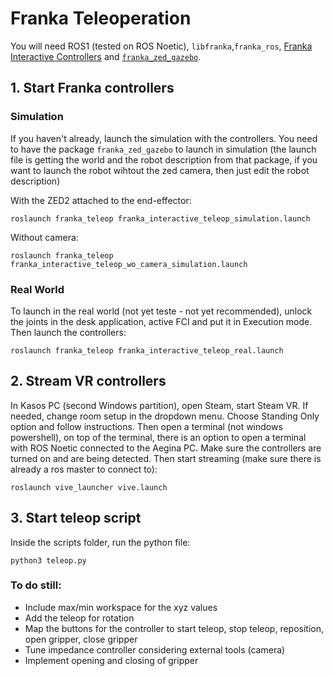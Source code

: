 # Franka Teleoperation

You will need ROS1 (tested on ROS Noetic), `libfranka`,`franka_ros`, [Franka Interactive Controllers](https://github.com/nbfigueroa/franka_interactive_controllers/tree/main) and [`franka_zed_gazebo`](https://github.com/pearl-robot-lab/franka_zed_gazebo).

## 1. Start Franka controllers
### Simulation
If you haven't already, launch the simulation with the controllers. You need to have the package `franka_zed_gazebo` to launch in simulation (the launch file is getting the world and the robot description from that package, if you want to launch the robot wihtout the zed camera, then just edit the robot description)


With the ZED2 attached to the end-effector:

```
roslaunch franka_teleop franka_interactive_teleop_simulation.launch
```

Without camera:
```
roslaunch franka_teleop franka_interactive_teleop_wo_camera_simulation.launch
```

### Real World

To launch in the real world (not yet teste - not yet recommended), unlock the joints in the desk application, active FCI and put it in Execution mode. Then launch the controllers:
```
roslaunch franka_teleop franka_interactive_teleop_real.launch
```

## 2. Stream VR controllers
In Kasos PC (second Windows partition), open Steam, start Steam VR. If needed, change room setup in the dropdown menu. Choose Standing Only option and follow instructions. Then open a terminal (not windows powershell), on top of the terminal, there is an option to open a terminal with ROS Noetic connected to the Aegina PC. Make sure the controllers are turned on and are being detected. Then start streaming (make sure there is already a ros master to connect to):

```
roslaunch vive_launcher vive.launch
```

## 3. Start teleop script
Inside the scripts folder, run the python file:
```
python3 teleop.py
```

### To do still:
- Include max/min workspace for the xyz values
- Add the teleop for rotation
- Map the buttons for the controller to start teleop, stop teleop, reposition, open gripper, close gripper
- Tune impedance controller considering external tools (camera)
- Implement opening and closing of gripper